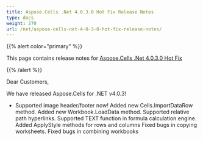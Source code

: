 ```yaml
---
title: Aspose.Cells .Net 4.0.3.0 Hot Fix Release Notes
type: docs
weight: 270
url: /net/aspose-cells-net-4-0-3-0-hot-fix-release-notes/
---
```


{{% alert color="primary" %}} 

This page contains release notes for [Aspose.Cells .Net 4.0.3.0 Hot Fix](https://downloads.aspose.com/cells/net/new-releases/aspose.cells-.net-4.0.3.0-hot-fix/)

{{% /alert %}} 

Dear Customers, 

We have released Aspose.Cells for .NET v4.0.3! 

- Supported image header/footer now!
  Added new Cells.ImportDataRow method. 
  Added new Workbook.LoadData method. 
  Supported relative path hyperlinks. 
  Supported TEXT function in formula calculation engine. 
  Added ApplyStyle methods for rows and columns 
  Fixed bugs in copying worksheets. 
  Fixed bugs in combining workbooks 
